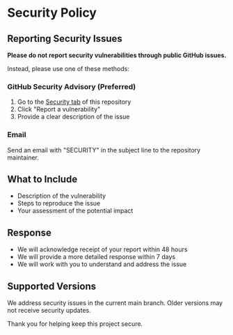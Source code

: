 # Security Policy

## Reporting Security Issues

**Please do not report security vulnerabilities through public GitHub issues.**

Instead, please use one of these methods:

### GitHub Security Advisory (Preferred)
1. Go to the [Security tab](https://github.com/justincranford/cryptoutil/security) of this repository
2. Click "Report a vulnerability"
3. Provide a clear description of the issue

### Email
Send an email with "SECURITY" in the subject line to the repository maintainer.

## What to Include
- Description of the vulnerability
- Steps to reproduce the issue
- Your assessment of the potential impact

## Response
- We will acknowledge receipt of your report within 48 hours
- We will provide a more detailed response within 7 days
- We will work with you to understand and address the issue

## Supported Versions
We address security issues in the current main branch. Older versions may not receive security updates.

Thank you for helping keep this project secure.
